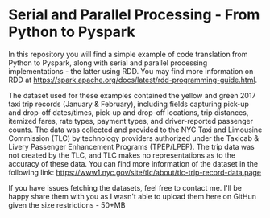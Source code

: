 # Serial and Parallel Processing - From Python to Pyspark

In this repository you will find a simple example of code translation from Python to Pyspark, along with serial and parallel processing implementations - the latter using RDD. 
You may find more information on RDD at https://spark.apache.org/docs/latest/rdd-programming-guide.html.

The dataset used for these examples contained the yellow and green 2017 taxi trip records (January & February), including fields capturing pick-up and drop-off dates/times, pick-up and drop-off locations, trip distances, itemized fares, rate types, payment types, and driver-reported passenger counts. The data was collected and provided to the NYC Taxi and Limousine Commission (TLC) by technology providers authorized under the Taxicab & Livery Passenger Enhancement Programs (TPEP/LPEP). The trip data was not created by the TLC, and TLC makes no representations as to the accuracy of these data. You can find more information of the dataset in the following link: 
https://www1.nyc.gov/site/tlc/about/tlc-trip-record-data.page

If you have issues fetching the datasets, feel free to contact me. I'll be happy share them with you as I wasn't able to upload them here on GitHun given the size restrictions - 50+MB
